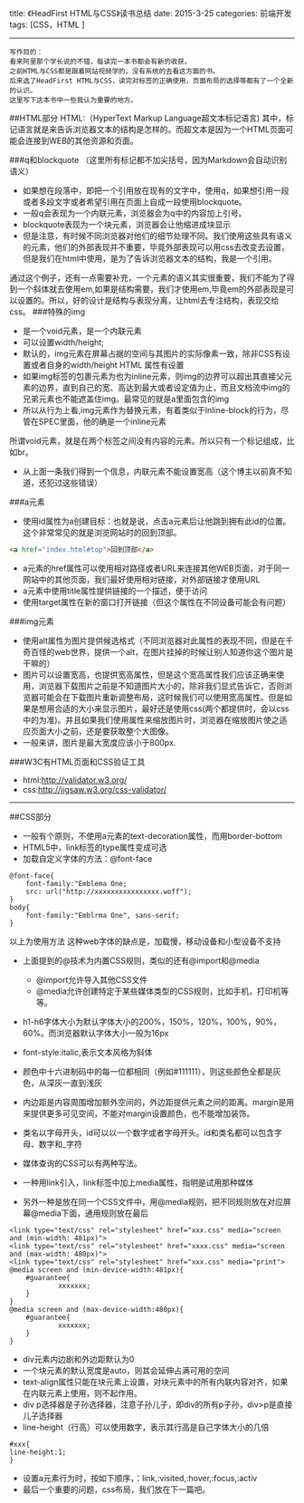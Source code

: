 title: 《HeadFirst HTML与CSS》读书总结
date: 2015-3-25
categories: 前端开发
tags: [CSS，HTML ]

---
```
写作目的：
看来阿里那个学长说的不错，每读完一本书都会有新的收获。
之前HTML与CSS都是跟着网站视频学的，没有系统的去看这方面的书。
后来选了HeadFirst HTML与CSS，读完对标签的正确使用，页面布局的选择等都有了一个全新的认识。
这里写下这本书中一些我认为重要的地方。
```

<!--more-->
##HTML部分
HTML:（HyperText Markup Language超文本标记语言)
其中，标记语言就是来告诉浏览器文本的结构是怎样的。而超文本是因为一个HTML页面可能会连接到WEB的其他资源和页面。

###q和blockquote
（这里所有标记都不加尖括号，因为Markdown会自动识别语义）
  - 如果想在段落中，即把一个引用放在现有的文字中，使用q，如果想引用一段或者多段文字或者希望引用在页面上自成一段使用blockquote。
  - 一般q会表现为一个内联元素，浏览器会为q中的内容加上引号。
  - blockquote表现为一个块元素，浏览器会让他缩进成块显示
  - 但是注意，有时候不同浏览器对他们的细节处理不同。我们使用这些具有语义的元素，他们的外部表现并不重要，毕竟外部表现可以用css去改变去设置，但是我们在html中使用，是为了告诉浏览器文本的结构，我是一个引用。

通过这个例子，还有一点需要补充，一个元素的语义其实很重要，我们不能为了得到一个斜体就去使用em,如果是结构需要，我们才使用em,毕竟em的外部表现是可以设置的。所以，好的设计是结构与表现分离，让html去专注结构，表现交给css。
###特殊的img
- 是一个void元素，是一个内联元素
- 可以设置width/height;
-  默认的，img元素在屏幕占据的空间与其图片的实际像素一致，除非CSS有设置或者自身的width/height HTML 属性有设置
- 如果img标签的包裹元素为也为inline元素，则img的边界可以超出其直接父元素的边界，直到自己的宽、高达到最大或者设定值为止，而且文档流中img的兄弟元素也不能遮盖住img。最常见的就是a里面包含的img
- 所以从行为上看,img元素作为替换元素，有着类似于Inline-block的行为，尽管在SPEC里面，他的确是一个inline元素

所谓void元素，就是在两个标签之间没有内容的元素。所以只有一个标记组成，比如br。

- 从上面一条我们得到一个信息，内联元素不能设置宽高（这个博主以前真不知道，还犯过这些错误）

###a元素
- 使用id属性为a创建目标：也就是说，点击a元素后让他跳到拥有此id的位置。这个非常常见的就是浏览网站时的回到顶部。
```html
<a href="index.html#top">回到顶部</a>
```
- a元素的href属性可以使用相对路径或者URL来连接其他WEB页面，对于同一网站中的其他页面，我们最好使用相对链接，对外部链接才使用URL
- a元素中使用title属性提供链接的一个描述，便于访问
- 使用target属性在新的窗口打开链接（但这个属性在不同设备可能会有问题）
   
###img元素
- 使用alt属性为图片提供候选格式（不同浏览器对此属性的表现不同，但是在千奇百怪的web世界，提供一个alt，在图片挂掉的时候让别人知道你这个图片是干嘛的）
- 图片可以设置宽高，也提供宽高属性，但是这个宽高属性我们应该正确来使用，浏览器下载图片之前是不知道图片大小的，除非我们显式告诉它，否则浏览器可能会在下载图片重新调整布局，这时候我们可以使用宽高属性。但是如果是想用合适的大小来显示图片，最好还是使用css(两个都提供时，会以css中的为准)。并且如果我们使用属性来缩放图片时，浏览器在缩放图片使之适应页面大小之前，还是要获取整个大图像。
- 一般来讲，图片是最大宽度应该小于800px.

###W3C有HTML页面和CSS验证工具
- html:http://validator.w3.org/
- css:http://jigsaw.w3.org/css-validator/

---

##CSS部分
- 一般有个原则，不使用a元素的text-decoration属性，而用border-bottom
- HTML5中，link标签的type属性变成可选
- 加载自定义字体的方法：@font-face
```
@font-face{
	font-family:"Emblema One;
	src: url("http://xxxxxxxxxxxxxxxx.woff");
}
body{
	font-family:"Emblrma One", sans-serif;
}
```
以上为使用方法
这种web字体的缺点是，加载慢，移动设备和小型设备不支持

- 上面提到的@技术为内置CSS规则，类似的还有@import和@media
  - @import允许导入其他CSS文件
  - @media允许创建特定于某些媒体类型的CSS规则，比如手机，打印机等等。

-  h1-h6字体大小为默认字体大小的200%，150%，120%，100%，90%，60%。而浏览器默认字体大小一般为16px
- font-style:italic,表示文本风格为斜体
- 颜色中十六进制码中的每一位都相同（例如#111111），则这些颜色全都是灰色，从深灰一直到浅灰
- 内边距是内容周围增加额外空间的，外边距提供元素之间的距离。margin是用来提供更多可见空间，不能对margin设置颜色，也不能增加装饰。
- 类名以字母开头，id可以以一个数字或者字母开头。id和类名都可以包含字母、数字和_字符
- 媒体查询的CSS可以有两种写法。
 - 一种用link引入，link标签中加上media属性，指明是试用那种媒体
 - 另外一种是放在同一个CSS文件中，用@media规则，把不同规则放在对应屏幕@media下面，通用规则放在最后
```
<link type="text/css" rel="stylesheet" href="xxx.css" media="screen and (min-width: 481px)">
<link type="text/css" rel="stylesheet" href="xxxx.css" media="screen and (max-width: 480px)">
<link type="text/css" rel="stylesheet" href="xxx.css" media="print">
@media screen and (min-device-width:481px){
	#guarantee{
			xxxxxxx;
	}
}
@media screen and (max-device-width:480px){
	#guarantee{
			xxxxxxx;
	}
}
```
- div元素内边剧和外边距默认为0
- 一个块元素的默认宽度是auto，则其会延伸占满可用的空间
- text-align属性只能在块元素上设置，对块元素中的所有内联内容对齐，如果在内联元素上使用，则不起作用。
- div p选择器是子孙选择器，注意子孙儿子，即div的所有p子孙，div>p是直接儿子选择器
- line-height（行高）可以使用数字，表示其行高是自己字体大小的几倍
```
#xxx{
line-height:1;
}
```
- 设置a元素行为时，按如下顺序，：link,:visited,:hover,:focus,:activ
- 最后一个重要的问题，css布局，我们放在下一篇吧。